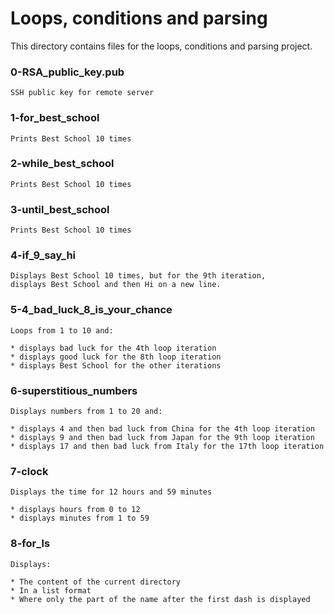 # Loops, conditions and parsing

This directory contains files for the loops, conditions and parsing project.

### 0-RSA_public_key.pub

	SSH public key for remote server

### 1-for_best_school

	Prints Best School 10 times

### 2-while_best_school

	Prints Best School 10 times

### 3-until_best_school

	Prints Best School 10 times

### 4-if_9_say_hi

	Displays Best School 10 times, but for the 9th iteration,
	displays Best School and then Hi on a new line.

### 5-4_bad_luck_8_is_your_chance

	Loops from 1 to 10 and:

	* displays bad luck for the 4th loop iteration
	* displays good luck for the 8th loop iteration
	* displays Best School for the other iterations

### 6-superstitious_numbers

	Displays numbers from 1 to 20 and:

	* displays 4 and then bad luck from China for the 4th loop iteration
	* displays 9 and then bad luck from Japan for the 9th loop iteration
	* displays 17 and then bad luck from Italy for the 17th loop iteration

### 7-clock

	Displays the time for 12 hours and 59 minutes

	* displays hours from 0 to 12
	* displays minutes from 1 to 59

### 8-for_ls

	Displays:

	* The content of the current directory
	* In a list format
	* Where only the part of the name after the first dash is displayed
